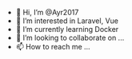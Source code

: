 - 👋 Hi, I’m @Ayr2017
- 👀 I’m interested in Laravel, Vue
- 🌱 I’m currently learning Docker
- 💞️ I’m looking to collaborate on ...
- 📫 How to reach me ...

<!---
Ayr2017/Ayr2017 is a ✨ special ✨ repository because its `README.md` (this file) appears on your GitHub profile.
You can click the Preview link to take a look at your changes.
--->
